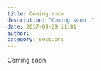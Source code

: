 ```yaml
---
title: Coming soon　
description: "Coming soon　"
date: 2017-09-29 11:01
author:
category: sessions
---
```

Coming soon　